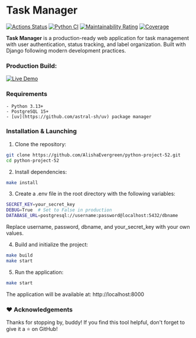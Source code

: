 # Task Manager

[![Actions Status](https://github.com/AlishaEvergreen/python-project-52/actions/workflows/hexlet-check.yml/badge.svg)](https://github.com/AlishaEvergreen/python-project-52/actions)
[![Python CI](https://github.com/AlishaEvergreen/python-project-52/actions/workflows/pyci.yml/badge.svg)](https://github.com/AlishaEvergreen/python-project-52/actions/workflows/pyci.yml)
[![Maintainability Rating](https://sonarcloud.io/api/project_badges/measure?project=AlishaEvergreen_python-project-52&metric=sqale_rating)](https://sonarcloud.io/summary/new_code?id=AlishaEvergreen_python-project-52)
[![Coverage](https://sonarcloud.io/api/project_badges/measure?project=AlishaEvergreen_python-project-52&metric=coverage)](https://sonarcloud.io/summary/new_code?id=AlishaEvergreen_python-project-52)

**Task Manager** is a production-ready web application for task management with user authentication, status tracking, and label organization. Built with Django following modern development practices.


### Production Build:
[![Live Demo](https://img.shields.io/badge/Live_Demo-Available-blue)](https://python-project-52-2h58.onrender.com)

### Requirements
```
- Python 3.13+
- PostgreSQL 15+
- [uv](https://github.com/astral-sh/uv) package manager
```

### Installation  & Launching
1. Clone the repository:
```bash
git clone https://github.com/AlishaEvergreen/python-project-52.git
cd python-project-52
```
2. Install dependencies:
```bash
make install
```
3. Create a .env file in the root directory with the following variables:
```bash
SECRET_KEY=your_secret_key
DEBUG=True  # Set to False in production
DATABASE_URL=postgresql://username:password@localhost:5432/dbname
```
Replace username, password, dbname, and your_secret_key with your own values.

4. Build and initialize the project:
```bash
make build
make start
```

5. Run the application:
```bash
make start
```
The application will be available at: http://localhost:8000

### ❤️ Acknowledgements
Thanks for stopping by, buddy! If you find this tool helpful, don't forget to give it a ⭐ on GitHub!